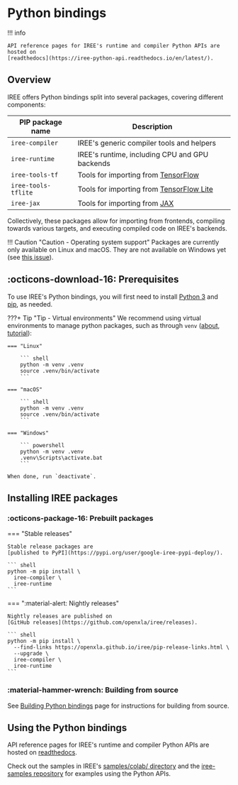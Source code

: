 # Python bindings

!!! info

    API reference pages for IREE's runtime and compiler Python APIs are hosted on
    [readthedocs](https://iree-python-api.readthedocs.io/en/latest/).

## Overview

IREE offers Python bindings split into several packages, covering different
components:

| PIP package name             | Description                                                                 |
|------------------------------|-----------------------------------------------------------------------------|
| `iree-compiler`     | IREE's generic compiler tools and helpers                                   |
| `iree-runtime`      | IREE's runtime, including CPU and GPU backends                              |
| `iree-tools-tf`     | Tools for importing from [TensorFlow](https://www.tensorflow.org/)          |
| `iree-tools-tflite` | Tools for importing from [TensorFlow Lite](https://www.tensorflow.org/lite) |
| `iree-jax`          | Tools for importing from [JAX](https://github.com/google/jax)               |

Collectively, these packages allow for importing from frontends, compiling
towards various targets, and executing compiled code on IREE's backends.

!!! Caution "Caution - Operating system support"
    Packages are currently only available on Linux and macOS. They are not
    available on Windows yet (see
    [this issue](https://github.com/openxla/iree/issues/13484)).

## :octicons-download-16: Prerequisites

To use IREE's Python bindings, you will first need to install
[Python 3](https://www.python.org/downloads/) and
[pip](https://pip.pypa.io/en/stable/installing/), as needed.

???+ Tip "Tip - Virtual environments"
    We recommend using virtual environments to manage python packages, such as
    through `venv`
    ([about](https://docs.python.org/3/library/venv.html),
    [tutorial](https://docs.python.org/3/tutorial/venv.html)):

    === "Linux"

        ``` shell
        python -m venv .venv
        source .venv/bin/activate
        ```

    === "macOS"

        ``` shell
        python -m venv .venv
        source .venv/bin/activate
        ```

    === "Windows"

        ``` powershell
        python -m venv .venv
        .venv\Scripts\activate.bat
        ```

    When done, run `deactivate`.

## Installing IREE packages

### :octicons-package-16: Prebuilt packages

=== "Stable releases"

    Stable release packages are
    [published to PyPI](https://pypi.org/user/google-iree-pypi-deploy/).

    ``` shell
    python -m pip install \
      iree-compiler \
      iree-runtime
    ```

=== ":material-alert: Nightly releases"

    Nightly releases are published on
    [GitHub releases](https://github.com/openxla/iree/releases).

    ``` shell
    python -m pip install \
      --find-links https://openxla.github.io/iree/pip-release-links.html \
      --upgrade \
      iree-compiler \
      iree-runtime
    ```

### :material-hammer-wrench: Building from source

See [Building Python bindings](../building-from-source/getting-started.md#python-bindings)
page for instructions for building from source.

## Using the Python bindings

API reference pages for IREE's runtime and compiler Python APIs are hosted on
[readthedocs](https://iree-python-api.readthedocs.io/en/latest/).

Check out the samples in IREE's
[samples/colab/ directory](https://github.com/openxla/iree/tree/main/samples/colab)
and the [iree-samples repository](https://github.com/iree-org/iree-samples) for
examples using the Python APIs.

<!-- ## Troubleshooting -->

<!-- TODO(scotttodd): update python, update pip, search GitHub issues -->
